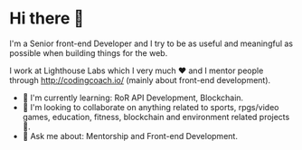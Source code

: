 # Hi there 👋

I'm a Senior front-end Developer and I try to be as useful and meaningful as possible when building things for the web.

I work at Lighthouse Labs which I very much ❤️ and I mentor people through http://codingcoach.io/ (mainly about front-end development).

- 🌱 I'm currently learning: RoR API Development, Blockchain.
- 👯 I'm looking to collaborate on anything related to sports, rpgs/video games, education, fitness, blockchain and environment related projects 🌳.
- 💬 Ask me about: Mentorship and Front-end Development.
